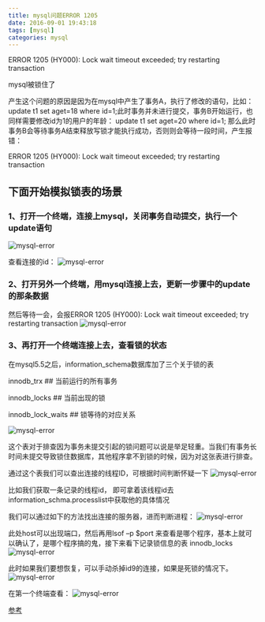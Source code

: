 ```yaml
---
title: mysql问题ERROR 1205
date: 2016-09-01 19:43:18
tags: [mysql]
categories: mysql
---
```


ERROR 1205 (HY000): Lock wait timeout exceeded; try restarting transaction

mysql被锁住了

产生这个问题的原因是因为在mysql中产生了事务A，执行了修改的语句，比如： update t1 set aget=18 where id=1;此时事务并未进行提交，事务B开始运行，也同样需要修改id为1的用户的年龄： update t1 set aget=20 where id=1; 那么此时事务B会等待事务A结束释放写锁才能执行成功，否则则会等待一段时间，产生报错：

ERROR 1205 (HY000): Lock wait timeout exceeded; try restarting transaction

<!-- more -->

## 下面开始模拟锁表的场景

### 1、打开一个终端，连接上mysql，关闭事务自动提交，执行一个update语句

![mysql-error](http://olixffhc0.bkt.clouddn.com/mysql-error1.png)

查看连接的id：
![mysql-error](http://olixffhc0.bkt.clouddn.com/mysql-error2.png)

### 2、打开另外一个终端，用mysql连接上去，更新一步骤中的update的那条数据
然后等待一会，会报ERROR 1205 (HY000): Lock wait timeout exceeded; try restarting transaction
![mysql-error](http://olixffhc0.bkt.clouddn.com/mysql-error3.png)

### 3、再打开一个终端连接上去，查看锁的状态

在mysql5.5之后，information_schema数据库加了三个关于锁的表

innodb_trx ## 当前运行的所有事务

innodb_locks ## 当前出现的锁

innodb_lock_waits ## 锁等待的对应关系

![mysql-error](http://olixffhc0.bkt.clouddn.com/mysql-error4.png)

这个表对于排查因为事务未提交引起的锁问题可以说是举足轻重。当我们有事务长时间未提交导致锁住数据库，其他程序拿不到锁的时候，因为对这张表进行排查。

通过这个表我们可以查出连接的线程ID，可根据时间判断怀疑一下
![mysql-error](http://olixffhc0.bkt.clouddn.com/mysql-error5.png)

比如我们获取一条记录的线程id， 即可拿着该线程id去information_schma.processlist中获取他的具体情况

我们可以通过如下的方法找出连接的服务器，进而判断进程：
![mysql-error](http://olixffhc0.bkt.clouddn.com/mysql-error6.png)

此处host可以出现端口，然后再用lsof –p $port 来查看是哪个程序，基本上就可以确认了，是哪个程序搞的鬼，接下来看下记录锁信息的表 innodb_locks
![mysql-error](http://olixffhc0.bkt.clouddn.com/mysql-error7.png)

此时如果我们要想恢复，可以手动杀掉id9的连接，如果是死锁的情况下。
![mysql-error](http://olixffhc0.bkt.clouddn.com/mysql-error8.png)

在第一个终端查看：
![mysql-error](http://olixffhc0.bkt.clouddn.com/mysql-error9.png)

[参考](https://www.cnblogs.com/topicjie/p/7323248.html)